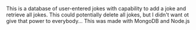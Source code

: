 This is a database of user-entered jokes with capability to add a joke and retrieve all jokes.
This could potentially delete all jokes, but I didn't want ot give that power to everybody...
This was made with MongoDB and Node.js